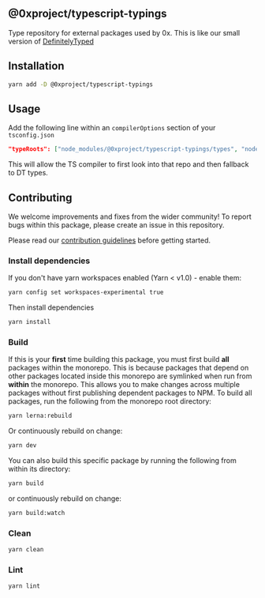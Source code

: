 ## @0xproject/typescript-typings

Type repository for external packages used by 0x. This is like our small version of [DefinitelyTyped](https://github.com/DefinitelyTyped/DefinitelyTyped)

## Installation

```bash
yarn add -D @0xproject/typescript-typings
```

## Usage

Add the following line within an `compilerOptions` section of your `tsconfig.json`

```json
"typeRoots": ["node_modules/@0xproject/typescript-typings/types", "node_modules/@types"]
```

This will allow the TS compiler to first look into that repo and then fallback to DT types.

## Contributing

We welcome improvements and fixes from the wider community! To report bugs within this package, please create an issue in this repository.

Please read our [contribution guidelines](./CONTRIBUTING.md) before getting started.

### Install dependencies

If you don't have yarn workspaces enabled (Yarn < v1.0) - enable them:

```bash
yarn config set workspaces-experimental true
```

Then install dependencies

```bash
yarn install
```

### Build

If this is your **first** time building this package, you must first build **all** packages within the monorepo. This is because packages that depend on other packages located inside this monorepo are symlinked when run from **within** the monorepo. This allows you to make changes across multiple packages without first publishing dependent packages to NPM. To build all packages, run the following from the monorepo root directory:

```bash
yarn lerna:rebuild
```

Or continuously rebuild on change:

```bash
yarn dev
```

You can also build this specific package by running the following from within its directory:

```bash
yarn build
```

or continuously rebuild on change:

```bash
yarn build:watch
```

### Clean

```bash
yarn clean
```

### Lint

```bash
yarn lint
```
